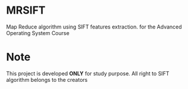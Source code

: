 # MRSIFT
Map Reduce algorithm using SIFT features extraction. for the Advanced Operating System Course

# Note
This project is developed __ONLY__ for study purpose. All right to SIFT algorithm belongs to the creators

